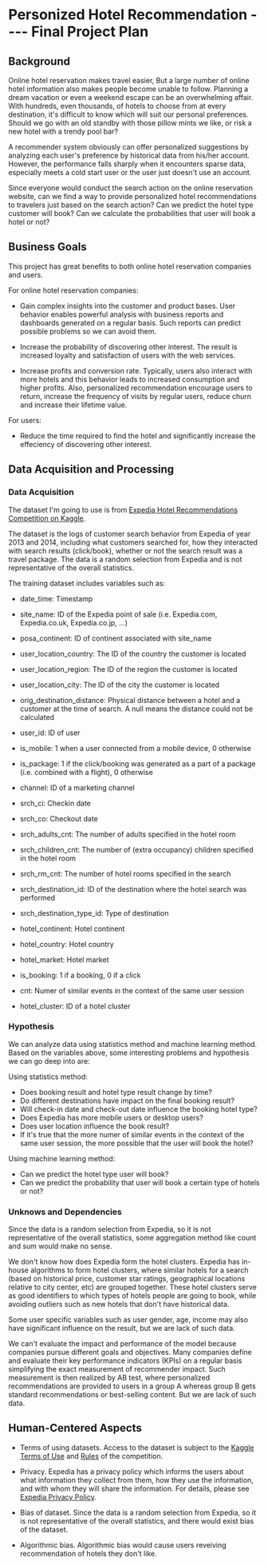 # Personized Hotel Recommendation ---- Final Project Plan

## Background
Online hotel reservation makes travel easier, But a large number of online hotel information also makes people become unable to follow. Planning a dream vacation or even a weekend escape can be an overwhelming affair. With hundreds, even thousands, of hotels to choose from at every destination, it's difficult to know which will suit our personal preferences. Should we go with an old standby with those pillow mints we like, or risk a new hotel with a trendy pool bar? 

A recommender system obviously can offer personalized suggestions by analyzing each user's preference by historical data from his/her account. However, the performance falls sharply when it encounters sparse data, especially meets a cold start user or the user just doesn't use an account. 

Since everyone would conduct the search action on the online reservation website, can we find a way to provide personalized hotel recommendations to travelers just based on the search action? Can we predict the hotel type customer will book? Can we calculate the probabilities that user will book a hotel or not? 

## Business Goals

This project has great benefits to both online hotel reservation companies and users.

For online hotel reservation companies:

- Gain complex insights into the customer and product bases. User behavior enables powerful analysis with business reports and dashboards generated on a regular basis. Such reports can predict possible problems so we can avoid them. 

- Increase the probability of discovering other interest. The result is increased loyalty and satisfaction of users with the web services. 

- Increase profits and conversion rate. Typically, users also interact with more hotels and this behavior leads to increased consumption and higher profits. Also, personalized recommendation encourage users to return, increase the frequency of visits by regular users, reduce churn and increase their lifetime value.

For users:

- Reduce the time required to find the hotel and significantly increase the effeciency of discovering other interest.

## Data Acquisition and Processing

### Data Acquisition

The dataset I'm going to use is from [Expedia Hotel Recommendations Competition on Kaggle](https://www.kaggle.com/c/expedia-hotel-recommendations/data).

The dataset is the logs of customer search behavior from Expedia of year 2013 and 2014, including what customers searched for, how they interacted with search results (click/book), whether or not the search result was a travel package. The data is a random selection from Expedia and is not representative of the overall statistics.

The training dataset includes variables such as:

- date_time:	Timestamp	

- site_name:	ID of the Expedia point of sale (i.e. Expedia.com, Expedia.co.uk, Expedia.co.jp, ...)

- posa_continent:	ID of continent associated with site_name	

- user_location_country:	The ID of the country the customer is located	

- user_location_region:	The ID of the region the customer is located	

- user_location_city:	The ID of the city the customer is located	

- orig_destination_distance:	Physical distance between a hotel and a customer at the time of search. A null means the distance could not be calculated	

- user_id:	ID of user

- is_mobile:	1 when a user connected from a mobile device, 0 otherwise	

- is_package:	1 if the click/booking was generated as a part of a package (i.e. combined with a flight), 0 otherwise

- channel:	ID of a marketing channel

- srch_ci:	Checkin date	

- srch_co:	Checkout date	

- srch_adults_cnt:	The number of adults specified in the hotel room

- srch_children_cnt:	The number of (extra occupancy) children specified in the hotel room	

- srch_rm_cnt:	The number of hotel rooms specified in the search	

- srch_destination_id:	ID of the destination where the hotel search was performed	

- srch_destination_type_id:	Type of destination	

- hotel_continent:	Hotel continent	

- hotel_country:	Hotel country	

- hotel_market:	Hotel market	

- is_booking:	1 if a booking, 0 if a click	

- cnt:	Numer of similar events in the context of the same user session

- hotel_cluster:	ID of a hotel cluster

### Hypothesis

We can analyze data using statistics method and machine learning method. Based on the variables above, some interesting problems and hypothesis we can go deep into are:

Using statistics method:
- Does booking result and hotel type result change by time?
- Do different destinations have impact on the final booking result?
- Will check-in date and check-out date influence the booking hotel type?
- Does Expedia has more mobile users or desktop users?
- Does user location influence the book result?
- If it's true that the more numer of similar events in the context of the same user session, the more possible that the user will book the hotel?

Using machine learning method:
- Can we predict the hotel type user will book?
- Can we predict the probability that user will book a certain type of hotels or not?

### Unknows and Dependencies

Since the data is a random selection from Expedia, so it is not representative of the overall statistics, some aggregation method like count and sum would make no sense.

We don't know how does Expedia form the hotel clusters. Expedia has in-house algorithms to form hotel clusters, where similar hotels for a search (based on historical price, customer star ratings, geographical locations relative to city center, etc) are grouped together. These hotel clusters serve as good identifiers to which types of hotels people are going to book, while avoiding outliers such as new hotels that don't have historical data.

Some user specific variables such as user gender, age, income may also have significant influence on the result, but we are lack of such data.

We can't evaluate the impact and performance of the model because companies pursue different goals and objectives. Many companies define and evaluate their key performance indicators (KPIs) on a regular basis simplifying the exact measurement of recommender impact. Such measurement is then realized by AB test, where personalized recommendations are provided to users in a group A whereas group B gets standard recommendations or best-selling content. But we are lack of such data.

## Human-Centered Aspects

- Terms of using datasets. Access to the dataset is subject to the [Kaggle Terms of Use](https://www.kaggle.com/terms) and [Rules](https://www.kaggle.com/c/expedia-hotel-recommendations/rules) of the competition.

- Privacy. Expedia has a privacy policy which informs the users about what information they collect from them, how they use the information, and with whom they will share the information. For details, please see [Expedia Privacy Policy](https://www.expedia.com/p/info-other/privacy-policy.htm).

- Bias of dataset. Since the data is a random selection from Expedia, so it is not representative of the overall statistics, and there would exist bias of the dataset.

- Algorithmic bias. Algorithmic bias would cause users reveiving recommendation of hotels they don't like.




